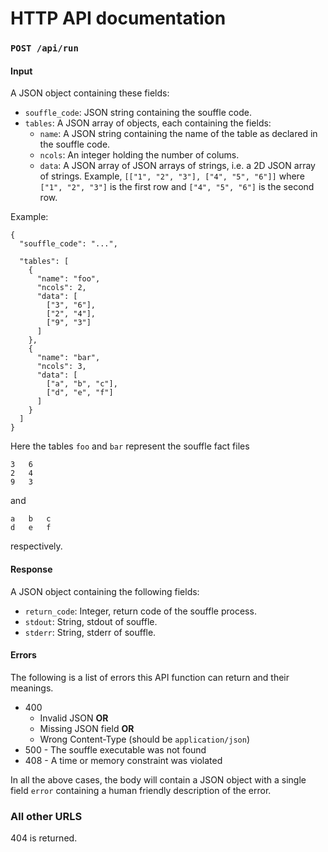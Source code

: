 # HTTP API documentation

### `POST /api/run`

#### Input

A JSON object containing these fields:

- `souffle_code`: JSON string containing the souffle code.
- `tables`: A JSON array of objects, each containing the fields:
	- `name`: A JSON string containing the name of the table as declared in the souffle code.
	- `ncols`: An integer holding the number of colums.
	- `data`: A JSON array of JSON arrays of strings, i.e. a 2D JSON array of strings. Example, `[["1", "2", "3"], ["4", "5", "6"]]` where `["1", "2", "3"]` is the first row and `["4", "5", "6"]` is the second row.

Example:

	{
	  "souffle_code": "...",
	  
	  "tables": [
	    {
	      "name": "foo",
	      "ncols": 2,
	      "data": [
	        ["3", "6"],
	        ["2", "4"],
	        ["9", "3"]
	      ]
	    },
	    {
	      "name": "bar",
	      "ncols": 3,
	      "data": [
	        ["a", "b", "c"],
	        ["d", "e", "f"]
	      ]
	    }
	  ]
	}

Here the tables `foo` and `bar` represent the souffle fact files

	3	6
	2	4
	9	3

and

	a	b	c
	d	e	f

respectively.

#### Response

A JSON object containing the following fields:

- `return_code`: Integer, return code of the souffle process.
- `stdout`: String, stdout of souffle.
- `stderr`: String, stderr of souffle.

#### Errors

The following is a list of errors this API function can return and their meanings.

- 400
    - Invalid JSON **OR**
    - Missing JSON field **OR**
    - Wrong Content-Type (should be `application/json`)
- 500 - The souffle executable was not found
- 408 - A time or memory constraint was violated

In all the above cases, the body will contain a JSON object with a single field `error` containing a human friendly description of the error.

### All other URLS

404 is returned.
